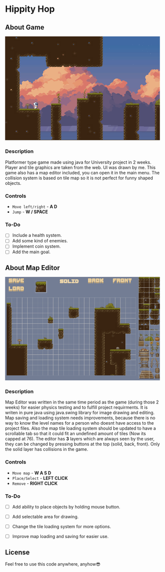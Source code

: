# Hippity Hop

## About Game
![](src/main/resources/game.png)

### Description
Platformer type game made using java for University project in 2 weeks. Player and tile graphics are taken from the web. UI was drawn by me.
This game also has a map editor included, you can open it in the main menu.
The collision system is based on tile map so it is not perfect for funny shaped objects.

### Controls
* `Move left/right` - __A D__
* `Jump` - __W / SPACE__

### To-Do
- [ ] Include a health system.
- [ ] Add some kind of enemies.
- [ ] Implement coin system.
- [ ] Add the main goal.

## About Map Editor
![](src/main/resources/editor.png)

### Description
Map Editor was written in the same time period as the game (during those 2 weeks) for easier physics testing and to fulfill project requirments. It is writen in pure java using java.swing library for image drawing and editing.
Map saving and loading system needs improvements, because there is no way to know the level names for a person who doesnt have access to the project files.
Also the map tile loading system should be updated to have a scrollable tab so that it could fit an undefined amount of tiles (Now its capped at 76).
The editor has __3__ layers which are always seen by the user, they can be changed by pressing buttons at the top (solid, back, front). Only the solid layer has collisions in the game. 
### Controls
* `Move map` - __W A S D__
* `Place/Select` - __LEFT CLICK__
* `Remove` - __RIGHT CLICK__

### To-Do
- [ ] Add ability to place objects by holding mouse button.
- [ ] Add selectable area for drawing.
- [ ] Change the tile loading system for more options.
- [ ] Improve map loading and saving for easier use.


## License
Feel free to use this code anywhere, anyhow😎

